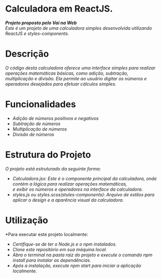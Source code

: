 # Calculadora em ReactJS.

***Projeto proposto pelo Vai na Web**<br>*
*Este é um projeto de uma calculadora simples desenvolvida utilizando ReactJS e styles-components.*

# Descrição
*O código desta calculadora oferece uma interface simples para realizar operações matemáticas básicas, como adição, subtração,<br>
multiplicação e divisão. Ela permite ao usuário digitar os números e operadores desejados para efetuar cálculos simples.*

# Funcionalidades
- *Adição de números positivos e negativos<br>*
- *Subtração de números<br>*
- *Multiplicação de números<br>*
- *Divisão de números<br>*

# Estrutura do Projeto
*O projeto está estruturado da seguinte forma:<br>*

- *Calculadora.jsx: Este é o componente principal da calculadora, onde contém a lógica para realizar operações matemáticas,<br>
e exibir os números e operadores na interface da calculadora.<br>*
- *styles.js ou styles.scss(stules-components): Arquivo de estilos para aplicar o design e a aparência visual da calculadora.*

# Utilização
*Para executar este projeto localmente:<br>

- *Certifique-se de ter o Node.js e o npm instalados.<br>*
- *Clone este repositório em sua máquina local.<br>*
- *Abra o terminal na pasta raiz do projeto e execute o comando npm install para instalar as dependências.<br>*
- *Após a instalação, execute npm start para iniciar a aplicação localmente.<br>*
